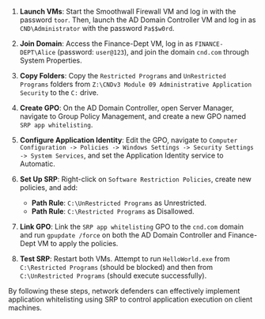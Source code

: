 1. **Launch VMs**: Start the Smoothwall Firewall VM and log in with the password `toor`. Then, launch the AD Domain Controller VM and log in as `CND\Administrator` with the password `Pa$$w0rd`.

2. **Join Domain**: Access the Finance-Dept VM, log in as `FINANCE-DEPT\Alice` (password: `user@123`), and join the domain `cnd.com` through System Properties.

3. **Copy Folders**: Copy the `Restricted Programs` and `UnRestricted Programs` folders from `Z:\CNDv3 Module 09 Administrative Application Security` to the `C:` drive.

4. **Create GPO**: On the AD Domain Controller, open Server Manager, navigate to Group Policy Management, and create a new GPO named `SRP app whitelisting`.

5. **Configure Application Identity**: Edit the GPO, navigate to `Computer Configuration -> Policies -> Windows Settings -> Security Settings -> System Services`, and set the Application Identity service to Automatic.

6. **Set Up SRP**: Right-click on `Software Restriction Policies`, create new policies, and add:
   - **Path Rule**: `C:\UnRestricted Programs` as Unrestricted.
   - **Path Rule**: `C:\Restricted Programs` as Disallowed.

7. **Link GPO**: Link the `SRP app whitelisting` GPO to the `cnd.com` domain and run `gpupdate /force` on both the AD Domain Controller and Finance-Dept VM to apply the policies.

8. **Test SRP**: Restart both VMs. Attempt to run `HelloWorld.exe` from `C:\Restricted Programs` (should be blocked) and then from `C:\UnRestricted Programs` (should execute successfully).

By following these steps, network defenders can effectively implement application whitelisting using SRP to control application execution on client machines.